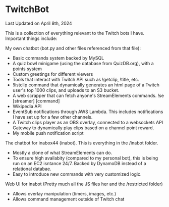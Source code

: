 # TwitchBot

Last Updated on April 8th, 2024

This is a collection of everything relevant to the Twitch bots I have. Important things include:

My own chatbot (bot.py and other files referenced from that file):
- Basic commands system backed by MySQL
- A quiz bowl minigame (using the database from QuizDB.org), with a points system
- Custom greetings for different viewers
- Tools that interact with Twitch API such as !getclip, !title, etc.
- !listclip command that dynamically generates an html page of a Twitch user's top 1000 clips, and uploads to an S3 bucket.
- A web scrapper that can fetch anyone's StreamElements commands. !se [streamer] [command]
- Wikipedia API
- EventSub notifications through AWS Lambda. This includes notifications I have set up for a few other channels.
- A Twitch clips player as an OBS overlay, connected to a websockets API Gateway to dynamically play clips based on a channel point reward.
- My mobile push notification script

The chatbot for inabox44 (inabot). This is everything in the /inabot folder.
- Mostly a clone of what StreamElements can do.
- To ensure high availabity (compared to my personal bot), this is being run on an EC2 isntance 24/7. Backed by DynamoDB instead of a relational databae.
- Easy to introduce new commands with very customized logic.
 
Web UI for inabot (Pretty much all the JS files her and the /restricted folder)
- Allows overlay manipulation (timers, images, etc.)
- Allows command management outside of Twitch chat
